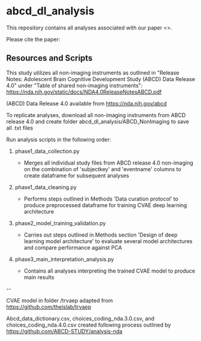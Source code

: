 # abcd_dl_analysis

This repository contains all analyses associated with our paper <>.

Please cite the paper: 

## Resources and Scripts

This study utilizes all non-imaging instruments as outlined in "Release Notes: Adolescent Brain Cognitive Development Study (ABCD) Data Release 4.0" under "Table of shared non-imaging instruments": https://nda.nih.gov/static/docs/NDA4.0ReleaseNotesABCD.pdf

(ABCD) Data Release 4.0 available from https://nda.nih.gov/abcd

To replicate analyses, download all non-imaging instruments from ABCD release 4.0 and create folder abcd_dl_analysis/ABCD_NonImaging to save all .txt files

Run analysis scripts in the following order:

1. phase1_data_collection.py
   - Merges all individual study files from ABCD release 4.0 non-imaging on the combination of 'subjectkey' and 'eventname' columns to create dataframe for subsequent analyses

2. phase1_data_cleaning.py
   - Performs steps outlined in Methods 'Data curation protocol’ to produce preprocessed dataframe for training CVAE deep learning architecture

3. phase2_model_training_validation.py
   - Carries out steps outlined in Methods section 'Design of deep learning model architecture' to evaluate several model architectures and compare performance against PCA
   
4. phase3_main_interpretation_analysis.py
   - Contains all analyses interpreting the trained CVAE model to produce main results

--

CVAE model in folder /trvaep adapted from https://github.com/theislab/trvaep

Abcd_data_dictionary.csv, choices_coding_nda.3.0.csv, and choices_coding_nda.4.0.csv created following process outlined by https://github.com/ABCD-STUDY/analysis-nda




